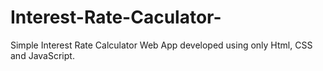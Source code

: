 # Interest-Rate-Caculator-
Simple Interest Rate Calculator Web App developed using only Html, CSS and JavaScript.
